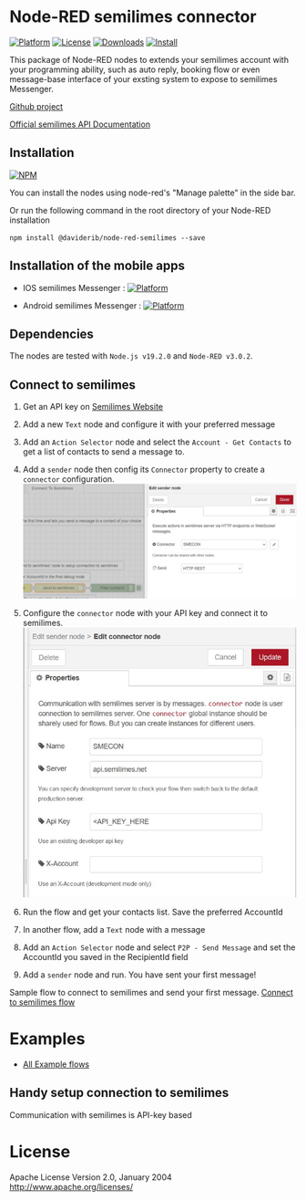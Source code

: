 # Node-RED semilimes connector
[![Platform](https://img.shields.io/badge/platform-Node--RED-red)](https://nodered.org)   [![License](https://img.shields.io/badge/license-Apache--License-lightgrey)](http://www.apache.org/licenses/LICENSE-2.0) [![Downloads](https://img.shields.io/badge/download-github-purple)](https://github.com/semilimes/nodered-publicapi-connector) [![Install](https://img.shields.io/badge/Install-NPM-blue)](https://www.npmjs.com/package/@daviderib/node-red-semilimes)

This package of Node-RED nodes to extends your semilimes account with your programming ability, such as auto reply, booking flow or even message-base interface of your exsting system to expose to semilimes Messenger.

[Github project](https://github.com/semilimes/nodered-publicapi-connector)

[Official semilimes API Documentation](https://www.semilimes.com/developers/)


## Installation
[![NPM](https://nodei.co/npm/@daviderib/node-red-semilimes.png?downloads=true)](https://nodei.co/npm/@daviderib/node-red-semilimes/)

You can install the nodes using node-red's "Manage palette" in the side bar.

Or run the following command in the root directory of your Node-RED installation

    npm install @daviderib/node-red-semilimes --save

## Installation of the mobile apps
- IOS semilimes Messenger : [![Platform](https://img.shields.io/badge/Apple%20IOS-semilimes%20Messenger-blue.svg)](https://apps.apple.com/us/app/semilimes-mesh/id1536363738?l=en)  

- Android semilimes Messenger : [![Platform](https://img.shields.io/badge/Google--Play-semilimes%20Messenger-darkgreen.svg)](https://play.google.com/store/apps/details?id=net.semilimes.messenger&hl=en&gl=US)  

## Dependencies
The nodes are tested with `Node.js v19.2.0` and `Node-RED v3.0.2`.

## Connect to semilimes
1. Get an API key on [Semilimes Website](https://www.semilimes.com)

1. Add a new `Text` node and configure it with your preferred message

1. Add an `Action Selector` node and select the `Account - Get Contacts` to get a list of contacts to send a message to.

1. Add a `sender` node then config its `Connector` property to create a `connector` configuration.
![Property editor of listener node](resources/images/sender_node_properties.jpg)

1. Configure the `connector` node with your API key and connect it to semilimes.
![Config connector node](resources/images/connector_node_properties.jpg)

1. Run the flow and get your contacts list. Save the preferred AccountId

1. In another flow, add a `Text` node with a message

1. Add an `Action Selector` node and select `P2P - Send Message` and set the AccountId you saved in the RecipientId field

1. Add a `sender` node and run. You have sent your first message!


Sample flow to connect to semilimes and send your first message.
[Connect to semilimes flow](https://github.com/semilimes/nodered-publicapi-connector/blob/main/examples/Connect%20To%20Semilimes%20flow.json)

# Examples
- [All Example flows](https://github.com/semilimes/nodered-publicapi-connector/tree/main/examples)

## Handy setup connection to semilimes
Communication with semilimes is API-key based

# License
Apache License
Version 2.0, January 2004
http://www.apache.org/licenses/

